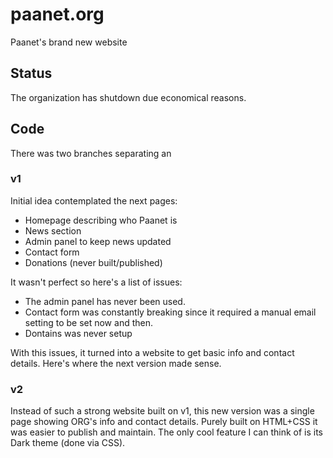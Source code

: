 # paanet.org
Paanet's brand new website

## Status

The organization has shutdown due economical reasons.

## Code

There was two branches separating an 

### v1

Initial idea contemplated the next pages:
 - Homepage describing who Paanet is
 - News section
 - Admin panel to keep news updated
 - Contact form
 - Donations (never built/published)
 
It wasn't perfect so here's a list of issues:
 - The admin panel has never been used.
 - Contact form was constantly breaking since it required a manual email setting to be set now and then.
 - Dontains was never setup

With this issues, it turned into a website to get basic info and contact details.
Here's where the next version made sense.

### v2

Instead of such a strong website built on v1, this new version was a single page showing ORG's info and contact details.
Purely built on HTML+CSS it was easier to publish and maintain.
The only cool feature I can think of is its Dark theme (done via CSS).
